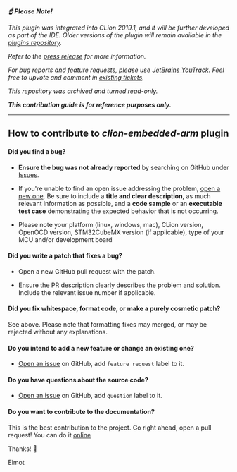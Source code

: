 ***:point_up: Please Note!***

*This plugin was integrated into CLion 2019.1, and it will be further developed as part of the IDE. Older versions of the 
plugin will remain available in the [plugins repository](https://plugins.jetbrains.com/plugin/10115).*

*Refer to the [press release](https://blog.jetbrains.com/clion/2019/02/clion-2019-1-eap-clion-for-embedded-development-part-iii/) for more information.*

*For bug reports and feature requests, please use 
[JetBrains YouTrack](https://youtrack.jetbrains.com/newIssue?project=CPP&description=Clion%20Version%3A%0AOpenOCD%20Version%3A%0AToolchain%20Version%3A%0ATarget%20MCU%2Fboard%3A&c=Subsystem%20Embedded).
Feel free to upvote and comment in [existing tickets](https://youtrack.jetbrains.com/issues?q=Subsystem:%20Embedded%20sort%20by:%20State%20).*

*This repository was archived and turned read-only.*

***This contribution guide is for reference purposes only.***

---

## How to contribute to *clion-embedded-arm* plugin

#### **Did you find a bug?**

* **Ensure the bug was not already reported** by searching on GitHub under [Issues](https://github.com/elmot/clion-embedded-arm/issues).

* If you're unable to find an open issue addressing the problem, [open a new one](https://github.com/elmot/clion-embedded-arm/issues/new). Be sure to include a **title and clear description**, as much relevant information as possible, and a **code sample** or an **executable test case** demonstrating the expected behavior that is not occurring.

* Please note your platform (linux, windows, mac), CLion version, OpenOCD version, STM32CubeMX version (if applicable), type of your MCU and/or development board 

#### **Did you write a patch that fixes a bug?**

* Open a new GitHub pull request with the patch.

* Ensure the PR description clearly describes the problem and solution. Include the relevant issue number if applicable.

#### **Did you fix whitespace, format code, or make a purely cosmetic patch?**

See above. Please note that formatting fixes may merged, or may be rejected without any explanations. 

#### **Do you intend to add a new feature or change an existing one?**

* [Open an issue](https://github.com/elmot/clion-embedded-arm/issues/new) on GitHub, add `feature request` label to it.

#### **Do you have questions about the source code?**

* [Open an issue](https://github.com/elmot/clion-embedded-arm/issues/new) on GitHub, add `question` label to it.

#### **Do you want to contribute to the documentation?**

This is the best contribution to the project. Go right ahead, open a pull request! You can do it [online](https://help.github.com/articles/editing-files-in-another-user-s-repository/)

Thanks! :heartbeat: 

Elmot
